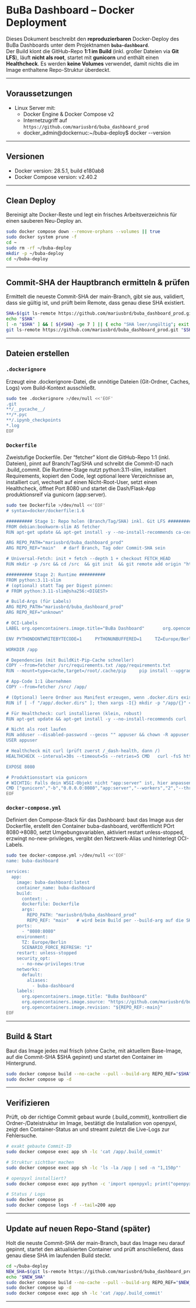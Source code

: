 # BuBa Dashboard – Docker Deployment

Dieses Dokument beschreibt den **reproduzierbaren** Docker-Deploy des BuBa Dashboards unter dem Projektnamen **`buba-dashboard`**.  
Der Build klont die GitHub-Repo **1:1 im Build** (inkl. großer Dateien via **Git LFS**), läuft **nicht als root**, startet mit **gunicorn** und enthält einen **Healthcheck**. Es werden **keine Volumes** verwendet, damit nichts die im Image enthaltene Repo-Struktur überdeckt.

---

## Voraussetzungen

- Linux Server mit:
  - Docker Engine & Docker Compose v2  
  - Internetzugriff auf `https://github.com/mariusbrd/buba_dashboard_prod`
  - docker_admin@dockernuc:~/buba-deploy$ docker --version
---

## Versionen

  - Docker version: 28.5.1, build e180ab8
  - Docker Compose version: v2.40.2
---

## Clean Deploy
Bereinigt alte Docker-Reste und legt ein frisches Arbeitsverzeichnis für einen sauberen Neu-Deploy an.

```bash
sudo docker compose down --remove-orphans --volumes || true
sudo docker system prune -f
cd ~
sudo rm -rf ~/buba-deploy
mkdir -p ~/buba-deploy
cd ~/buba-deploy
```

---

## Commit-SHA der Hauptbranch ermitteln & prüfen
Ermittelt die neueste Commit-SHA der main-Branch, gibt sie aus, validiert, dass sie gültig ist, und prüft beim Remote, dass genau diese SHA existiert.

```bash
SHA=$(git ls-remote https://github.com/mariusbrd/buba_dashboard_prod.git -h refs/heads/main | cut -f1)
echo "$SHA"
[ -n "$SHA" ] && [ ${#SHA} -ge 7 ] || { echo "SHA leer/ungültig"; exit 1; }
git ls-remote https://github.com/mariusbrd/buba_dashboard_prod.git "$SHA"
```

---

## Dateien erstellen

### `.dockerignore`
Erzeugt eine .dockerignore-Datei, die unnötige Dateien (Git-Ordner, Caches, Logs) vom Build-Kontext ausschließt.

```bash
sudo tee .dockerignore >/dev/null <<'EOF'
.git
**/__pycache__/
**/*.pyc
**/.ipynb_checkpoints
*.log
EOF
```

### `Dockerfile`
Zweistufige Dockerfile. Der “fetcher” klont die GitHub-Repo 1:1 (inkl. Dateien), pinnt auf Branch/Tag/SHA und schreibt die Commit-ID nach .build_commit.
Die Runtime-Stage nutzt python:3.11-slim, installiert Requirements, kopiert den Code, legt optional leere Verzeichnisse an, installiert curl, wechselt auf einen Nicht-Root-User, setzt einen Healthcheck, öffnet Port 8080 und startet die Dash/Flask-App produktionsreif via gunicorn (app:server).

```bash
sudo tee Dockerfile >/dev/null <<'EOF'
# syntax=docker/dockerfile:1.6

########## Stage 1: Repo holen (Branch/Tag/SHA) inkl. Git LFS ##########
FROM debian:bookworm-slim AS fetcher
RUN apt-get update && apt-get install -y --no-install-recommends ca-certificates git git-lfs curl  && git lfs install --system  && rm -rf /var/lib/apt/lists/*

ARG REPO_PATH="mariusbrd/buba_dashboard_prod"
ARG REPO_REF="main"   # darf Branch, Tag oder Commit-SHA sein

# Universal-Fetch: init + fetch --depth 1 + checkout FETCH_HEAD
RUN mkdir -p /src && cd /src  && git init  && git remote add origin "https://github.com/${REPO_PATH}.git"  && git fetch --depth 1 origin "${REPO_REF}"  && git checkout --detach FETCH_HEAD  && git lfs pull  && git rev-parse HEAD > /src/.build_commit

########## Stage 2: Runtime ##########
FROM python:3.11-slim
# (optional) statt Tag per Digest pinnen:
# FROM python:3.11-slim@sha256:<DIGEST>

# Build-Args (für Labels)
ARG REPO_PATH="mariusbrd/buba_dashboard_prod"
ARG REPO_REF="unknown"

# OCI-Labels
LABEL org.opencontainers.image.title="BuBa Dashboard"       org.opencontainers.image.source="https://github.com/${REPO_PATH}"       org.opencontainers.image.revision="${REPO_REF}"

ENV PYTHONDONTWRITEBYTECODE=1     PYTHONUNBUFFERED=1     TZ=Europe/Berlin     PIP_NO_CACHE_DIR=1

WORKDIR /app

# Dependencies (mit BuildKit-Pip-Cache schneller)
COPY --from=fetcher /src/requirements.txt /app/requirements.txt
RUN --mount=type=cache,target=/root/.cache/pip     pip install --upgrade pip && pip install -r /app/requirements.txt

# App-Code 1:1 übernehmen
COPY --from=fetcher /src/ /app/

# (Optional) leere Ordner aus Manifest erzeugen, wenn .docker.dirs existiert
RUN if [ -f "/app/.docker.dirs" ]; then xargs -I{} mkdir -p "/app/{}" < /app/.docker.dirs; fi

# Für Healthcheck: curl installieren (klein, robust)
RUN apt-get update && apt-get install -y --no-install-recommends curl  && rm -rf /var/lib/apt/lists/*

# Nicht als root laufen
RUN adduser --disabled-password --gecos "" appuser && chown -R appuser:appuser /app
USER appuser

# Healthcheck mit curl (prüft zuerst /_dash-health, dann /)
HEALTHCHECK --interval=30s --timeout=5s --retries=5 CMD   curl -fsS http://127.0.0.1:8080/_dash-health ||   curl -fsS http://127.0.0.1:8080/ || exit 1

EXPOSE 8080

# Produktionsstart via gunicorn
# WICHTIG: Falls dein WSGI-Objekt nicht "app:server" ist, hier anpassen.
CMD ["gunicorn","-b","0.0.0.0:8080","app:server","--workers","2","--threads","4","--timeout","120"]
EOF
```

### `docker-compose.yml`
Definiert den Compose-Stack für das Dashboard: baut das Image aus der Dockerfile, erstellt den Container buba-dashboard, veröffentlicht POrt 8080→8080, setzt Umgebungsvariablen, aktiviert restart unless-stopped, erzwingt no-new-privileges, vergibt den Netzwerk-Alias und hinterlegt OCI-Labels.

```bash
sudo tee docker-compose.yml >/dev/null <<'EOF'
name: buba-dashboard

services:
  app:
    image: buba-dashboard:latest
    container_name: buba-dashboard
    build:
      context: .
      dockerfile: Dockerfile
      args:
        REPO_PATH: "mariusbrd/buba_dashboard_prod"
        REPO_REF: "main"   # wird beim Build per --build-arg auf die SHA gesetzt
    ports:
      - "8080:8080"
    environment:
      TZ: Europe/Berlin
      SCENARIO_FORCE_REFRESH: "1"
    restart: unless-stopped
    security_opt:
      - no-new-privileges:true
    networks:
      default:
        aliases:
          - buba-dashboard
    labels:
      org.opencontainers.image.title: "BuBa Dashboard"
      org.opencontainers.image.source: "https://github.com/mariusbrd/buba_dashboard_prod"
      org.opencontainers.image.revision: "${REPO_REF:-main}"
EOF
```

---

## Build & Start
Baut das Image jedes mal frisch (ohne Cache, mit aktuellem Base-Image, auf die Commit-SHA $SHA gepinnt) und startet den Container im Hintergrund.

```bash
sudo docker compose build --no-cache --pull --build-arg REPO_REF="$SHA"
sudo docker compose up -d
```

---

## Verifizieren
Prüft, ob der richtige Commit gebaut wurde (.build_commit), kontrolliert die Ordner-/Dateistruktur im Image, bestätigt die Installation von openpyxl, zeigt den Container-Status an und streamt zuletzt die Live-Logs zur Fehlersuche.

```bash
# exakt gebaute Commit-ID
sudo docker compose exec app sh -lc 'cat /app/.build_commit'

# Struktur sichtbar machen
sudo docker compose exec app sh -lc 'ls -la /app | sed -n "1,150p"'

# openpyxl installiert?
sudo docker compose exec app python -c 'import openpyxl; print("openpyxl", openpyxl.__version__)' || true

# Status / Logs
sudo docker compose ps
sudo docker compose logs -f --tail=200 app
```

---

## Update auf neuen Repo-Stand (später)
Holt die neuste Commit-SHA der main-Branch, baut das Image neu darauf gepinnt, startet den aktualisierten Container und prüft anschließend, dass genau diese SHA im laufenden Build steckt.

```bash
cd ~/buba-deploy
NEW_SHA=$(git ls-remote https://github.com/mariusbrd/buba_dashboard_prod.git -h refs/heads/main | cut -f1)
echo "$NEW_SHA"
sudo docker compose build --no-cache --pull --build-arg REPO_REF="$NEW_SHA"
sudo docker compose up -d
sudo docker compose exec app sh -lc 'cat /app/.build_commit'
```

---